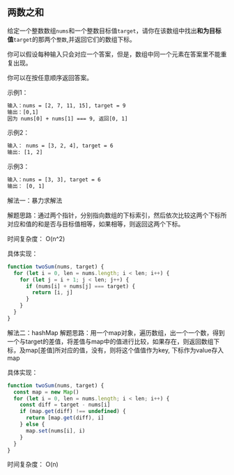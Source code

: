 ## 两数之和

给定一个整数数组`nums`和一个整数目标值`target`，请你在该数组中找出**和为目标值**`target`的那两个`整数`,并返回它们的数组下标。

你可以假设每种输入只会对应一个答案，但是，数组中同一个元素在答案里不能重复出现。

你可以在按任意顺序返回答案。

示例1：
```txt
输入：nums = [2, 7, 11, 15], target = 9
输出：[0,1]
因为 nums[0] + nums[1] === 9, 返回[0, 1]
```

示例2：
```txt
输入： nums = [3, 2, 4], target = 6
输出: [1, 2]
```

示例3：
```txt
输入：nums = [3, 3], target = 6
输出： [0, 1]
```

解法一：暴力求解法

解题思路：通过两个指针，分别指向数组的下标索引，然后依次比较这两个下标所对应和值的和是否与目标值相等，如果相等，则返回这两个下标。

时间复杂度： O(n^2)

具体实现：

```js
function twoSum(nums, target) {
  for (let i = 0, len = nums.length; i < len; i++) {
    for (let j = i + 1; j < len; j++) {
      if (nums[i] + nums[j] === target) {
        return [i, j]
      }
    }
  }
}
```

解法二：hashMap
解题思路：用一个map对象，遍历数组，出一个一个数，得到一个与target的差值，将差值与map中的值进行比较，如果存在，则返回数组下标，及map[差值]所对应的值，没有，则将这个值值作为key, 下标作为value存入map

具体实现：
```js
function twoSum(nums, target) {
  const map = new Map()
  for (let i = 0, len = nums.length; i < len; i++) {
    const diff = target - nums[i]
    if (map.get(diff) !== undefined) {
      return [map.get(diff), i]
    } else {
      map.set(nums[i], i)
    }
  }
}
```

时间复杂度： O(n)

